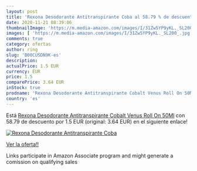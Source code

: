 ```yaml
---
layout: post
title: 'Rexona Desodorante Antitranspirante Coba al 58.79 % de descuento'
date: 2020-11-21 08:39:06
thumbnailImage: 'https://m.media-amazon.com/images/I/31Zw5YP9yKL._SL200_.jpg'
images: [ 'https://m.media-amazon.com/images/I/31Zw5YP9yKL._SL200_.jpg' ]
comments: true
category: ofertas
author: ring
slug: 'B00CUSDN9K-es'
description:
actualPrice: 1.5 EUR
currency: EUR
price: 1.5
comparePrice: 3.64 EUR
inStock: true
prodname: 'Rexona Desodorante Antitranspirante Cobalt Venus Roll On 50Ml'
country: 'es'
---
```


Está [Rexona Desodorante Antitranspirante Cobalt Venus Roll On 50Ml](https://www.amazon.es/dp/B00CUSDN9K/?tag=tolees-21) con 58.79 de descuento por 1.5 EUR (original: 3.64 EUR) en el siguiente enlace!

[![Rexona Desodorante Antitranspirante Coba](https://m.media-amazon.com/images/I/31Zw5YP9yKL._SL200_.jpg)](https://www.amazon.es/dp/B00CUSDN9K/?tag=tolees-21)

[Ver la oferta!!](https://www.amazon.es/dp/B00CUSDN9K/?tag=tolees-21)

Links participate in Amazon Associate program and might generate a comission on qualifying sales


